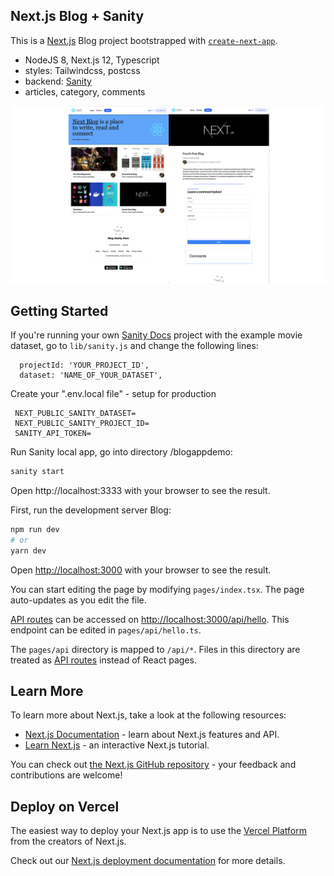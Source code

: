 
## Next.js Blog + Sanity

This is a [Next.js](https://nextjs.org/) Blog project bootstrapped with [`create-next-app`](https://github.com/vercel/next.js/tree/canary/packages/create-next-app).

- NodeJS 8, Next.js 12, Typescript
- styles: Tailwindcss, postcss
- backend: [Sanity](https://www.sanity.io/)
- articles, category, comments

<p align="center">
  <a href="http://nextjs.org/" target="blank"><img src="page-blog-sample.jpg" width="960" alt="Sample Blog NextJs" /></a>
</p>


## Getting Started

If you're running your own [Sanity Docs](https://www.sanity.io/docs/getting-started) project with the example movie dataset, go to `lib/sanity.js` and change the following lines:

```
  projectId: 'YOUR_PROJECT_ID',
  dataset: 'NAME_OF_YOUR_DATASET',
```

Create your ".env.local file" - setup for production

```
 NEXT_PUBLIC_SANITY_DATASET=
 NEXT_PUBLIC_SANITY_PROJECT_ID=
 SANITY_API_TOKEN=
```
Run Sanity local app, go into directory /blogappdemo:

```bash
sanity start
```
Open http://localhost:3333 with your browser to see the result.

First, run the development server Blog:

```bash
npm run dev
# or
yarn dev
```

Open [http://localhost:3000](http://localhost:3000) with your browser to see the result.

You can start editing the page by modifying `pages/index.tsx`. The page auto-updates as you edit the file.

[API routes](https://nextjs.org/docs/api-routes/introduction) can be accessed on [http://localhost:3000/api/hello](http://localhost:3000/api/hello). This endpoint can be edited in `pages/api/hello.ts`.

The `pages/api` directory is mapped to `/api/*`. Files in this directory are treated as [API routes](https://nextjs.org/docs/api-routes/introduction) instead of React pages.

## Learn More

To learn more about Next.js, take a look at the following resources:

- [Next.js Documentation](https://nextjs.org/docs) - learn about Next.js features and API.
- [Learn Next.js](https://nextjs.org/learn) - an interactive Next.js tutorial.

You can check out [the Next.js GitHub repository](https://github.com/vercel/next.js/) - your feedback and contributions are welcome!

## Deploy on Vercel

The easiest way to deploy your Next.js app is to use the [Vercel Platform](https://vercel.com/new?utm_medium=default-template&filter=next.js&utm_source=create-next-app&utm_campaign=create-next-app-readme) from the creators of Next.js.

Check out our [Next.js deployment documentation](https://nextjs.org/docs/deployment) for more details.
